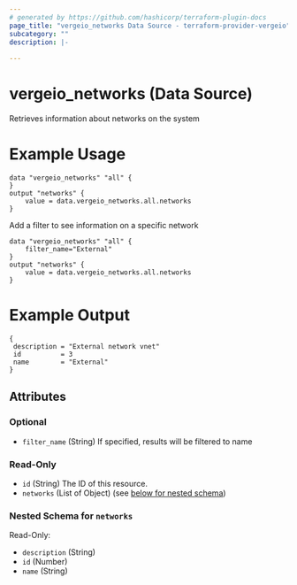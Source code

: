 ```yaml
---
# generated by https://github.com/hashicorp/terraform-plugin-docs
page_title: "vergeio_networks Data Source - terraform-provider-vergeio"
subcategory: ""
description: |-
  
---
```


# vergeio_networks (Data Source)
Retrieves information about networks on the system

# Example Usage
```
data "vergeio_networks" "all" {
}
output "networks" {
	value = data.vergeio_networks.all.networks
}
```
Add a filter to see information on a specific network
```
data "vergeio_networks" "all" {
    filter_name="External"
}
output "networks" {
	value = data.vergeio_networks.all.networks
}
```
# Example Output
```
{
 description = "External network vnet"
 id          = 3
 name        = "External"
}
```



<!-- schema generated by tfplugindocs -->
## Attributes

### Optional

- `filter_name` (String) If specified, results will be filtered to name

### Read-Only

- `id` (String) The ID of this resource.
- `networks` (List of Object) (see [below for nested schema](#nestedatt--networks))

<a id="nestedatt--networks"></a>
### Nested Schema for `networks`

Read-Only:

- `description` (String)
- `id` (Number)
- `name` (String)
